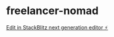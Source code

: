 # freelancer-nomad

[Edit in StackBlitz next generation editor ⚡️](https://stackblitz.com/~/github.com/ceberm/freelancer-nomad)